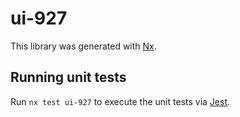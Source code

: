 # ui-927

This library was generated with [Nx](https://nx.dev).

## Running unit tests

Run `nx test ui-927` to execute the unit tests via [Jest](https://jestjs.io).
